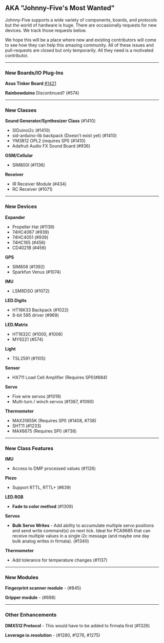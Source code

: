## AKA "Johnny-Five's Most Wanted"

Johnny-Five supports a wide variety of components, boards, and protocols but the world of hardware is huge. There are occasionally requests for new devices. We track those requests below.

We hope this will be a place where new and existing contributors will come to see how they can help this amazing community. All of these issues and pull-requests are closed but only temporarily. All they need is a motivated contributor.

------------------
### New Boards/IO Plug-Ins
**Asus Tinker Board** [#1421](/rwaldron/johnny-five/issues/1421)

**Rainbowduino** Discontinued? (#574)

------------------
### New Classes
**Sound Generator/Synthesizer Class** (#1410)
 - SIDuinoi2c (#1410)
 - sid-arduino-lib backpack (Doesn't exist yet) (#1410)
 - YM3812 OPL2 (requires SPI) (#1410)
 - Adafruit Audio FX Sound Board (#936)

**GSM/Cellular**
 - SIM800l (#1136)

**Receiver**
 - IR Receiver Module (#434)
 - RC Receiver (#1071)

------------------
### New Devices

**Expander**
 - Propeller Hat (#1139)
 - 74HC4067 (#939)
 - 74HC4051 (#939)
 - 74HC165 (#456)
 - CD4021B (#456)

**GPS**
 - SIM808 (#1392)
 - Sparkfun Venus (#1074)

**IMU**
 - LSM9DSO (#1072)

**LED.Digits**
 - HT16K33 Backpack (#1022)
 - 8-bit 595 driver (#969)

**LED.Matrix**
 - HT1632C (#1000, #1006)
 - MY9221 (#574)

**Light**
  - TSL2591 (#1105)

**Sensor**
 - HX711 Load Cell Amplifier (Requires SPI)(#884)

**Servo**
 - Five wire servos (#1019)
 - Multi-turn / winch servos (#1387, #1090)

**Thermometer**
 - MAX31855K (Requires SPI) (#1408, #738)
 - SHT11 (#1233)
 - MAX6675 (Requires SPI) (#738)

------------------
### New Class Features

**IMU**
 - Access to DMP processed values (#1126)

**Piezo**
 - Support RTTL, RTTL+ (#639)

**LED.RGB**
 - **Fade to color method** (#1309)

**Servos**
 - **Bulk Servo Writes** - Add ability to accumulate multiple servo positions and send write command(s) on next tick. Ideal for PCA9685 that can receive multiple values in a single i2c message (and maybe one day bulk analog writes in firmata). (#1340)

**Thermometer**
 - Add tolerance for temperature changes (#1137)

------------------
### New Modules
**Fingerprint scanner module** - (#845)

**Gripper module** - (#698)

------------------
### Other Enhancements
**DMX512 Protocol** - This would have to be added to firmata first (#1326)

**Leverage io.resolution** - (#1280, #1276, #1275)

